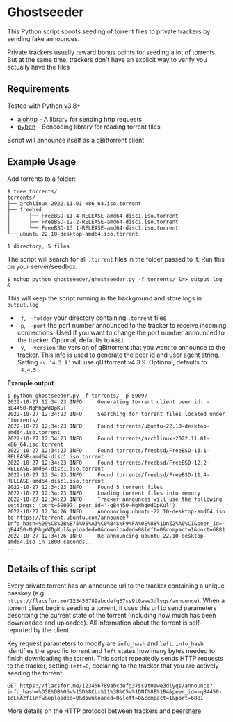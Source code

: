 # Ghostseeder

This Python script spoofs seeding of torrent files to private trackers
by sending fake announces. 

Private trackers usually reward bonus points for seeding a lot of torrents. But 
at the same time, trackers don't have an explicit way to verify you actually have the files

## Requirements

Tested with Python v3.8+
* [aiohttp](https://github.com/aio-libs/aiohttp) - A library for sending http requests
* [pyben](https://github.com/alexpdev/pyben) -  Bencoding library for reading torrent files
  
Script will announce itself as a qBittorrent client

## Example Usage
Add torrents to a folder:
```
$ tree torrents/
torrents/
├── archlinux-2022.11.01-x86_64.iso.torrent
├── freebsd
│      ├── FreeBSD-11.4-RELEASE-amd64-disc1.iso.torrent
│      ├── FreeBSD-12.2-RELEASE-amd64-disc1.iso.torrent
│      └── FreeBSD-13.1-RELEASE-amd64-disc1.iso.torrent
└── ubuntu-22.10-desktop-amd64.iso.torrent

1 directory, 5 files
```

The script will search for all `.torrent` files in the folder passed to it. Run this on your server/seedbox:

```
$ nohup python ghostseeder/ghostseeder.py -f torrents/ &>> output.log &
```

This will keep the script running in the background and store logs in `output.log`

* `-f`, `--folder` your directory containing `.torrent` files
* `-p`, `--port` the port number announced to the tracker to receive incoming connections. Used if you want to change the port number announced to the tracker. Optional, defaults to `6881`
* `-v`, `--version` the version of qBittorrent that you want to announce to the tracker. This info is used to generate the peer id and user agent string. Setting `-v '4.3.9'` will use qBittorrent v4.3.9. Optional, defaults to  `'4.4.5'`


**Example output**
```
$ python ghostseeder.py -f torrents/ -p 59097
2022-10-27 12:34:23 INFO     Generating torrent client peer id: -qB4450-NgMhgWdDpKul
2022-10-27 12:34:23 INFO     Searching for torrent files located under 'torrents/'
2022-10-27 12:34:23 INFO     Found torrents/ubuntu-22.10-desktop-amd64.iso.torrent
2022-10-27 12:34:23 INFO     Found torrents/archlinux-2022.11.01-x86_64.iso.torrent
2022-10-27 12:34:23 INFO     Found torrents/freebsd/FreeBSD-13.1-RELEASE-amd64-disc1.iso.torrent
2022-10-27 12:34:23 INFO     Found torrents/freebsd/FreeBSD-12.2-RELEASE-amd64-disc1.iso.torrent
2022-10-27 12:34:23 INFO     Found torrents/freebsd/FreeBSD-11.4-RELEASE-amd64-disc1.iso.torrent
2022-10-27 12:34:23 INFO     Found 5 torrent files
2022-10-27 12:34:23 INFO     Loading torrent files into memory
2022-10-27 12:34:23 INFO     Tracker announces will use the following settings: (port=59097, peer_id='-qB4450-NgMhgWdDpKul')
2022-10-27 12:34:26 INFO     Announcing ubuntu-22.10-desktop-amd64.iso to https://torrent.ubuntu.com/announce?info_hash=%99%C8%2B%B75%05%A3%C0%B4S%F9%FA%0E%88%1DnZ2%A0%C1&peer_id=-qB4450-NgMhgWdDpKul&uploaded=0&downloaded=0&left=0&compact=1&port=6881
2022-10-27 12:34:26 INFO     Re-announcing ubuntu-22.10-desktop-amd64.iso in 1800 seconds...
...
```

## Details of this script

Every private torrent has an announce url to the tracker containing a unique passkey (e.g. `https://flacsfor.me/123456789abcdefg37ss9t0awe3dlyqs/announce`). When a torrent client begins seeding a torrent, it uses this url to send parameters describing the current state of the torrent (including how much has been downloaded and uploaded). All information about the torrent is self-reported by the client.

Key request parameters to modify are `info_hash` and `left`. `info_hash` identifies the specific torrent and `left` states how many bytes needed to finish downloading the torrent. This script repeatedly sends HTTP requests to the tracker, setting `left=0`, declaring to the tracker that you are actively seeding the torrent:
```
GET https://flacsfor.me/123456789abcdefg37ss9t0awe3dlyqs/announce?info_hash=%D5E%DB%06v%15D%8CLx%21%3B%C5v%1DNf%8E%1B4&peer_id=-qB4450-IdEkAzfIlnfw&uploaded=0&downloaded=0&left=0&compact=1&port=6881
```

More details on the HTTP protocol between trackers and peers[here](https://wiki.theory.org/BitTorrentSpecification#Tracker_HTTP.2FHTTPS_Protocol) 
